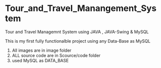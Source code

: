 # Tour_and_Travel_Manangement_System

Tour and Travel Managemnt System using JAVA , JAVA-Swing & MySQL

This is my first fully functionalble project using any Data-Base as MySQL

1. All images are in image folder
2. ALL source code are in Scource/code folder
3. used MySQL as DATA_BASE
